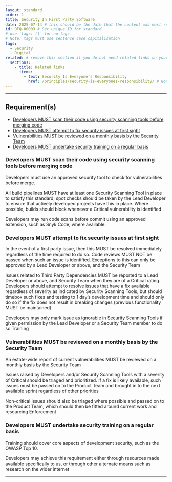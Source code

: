 ```yaml
---
layout: standard
order: 1
title: Security In First Party Software
date: 2025-07-14 # this should be the date that the content was most recently amended or formally reviewed
id: OFQ-00003 # Set unique ID for standard
# use `tags: []` for no tags
# Note: tags must use sentence case capitalisation
tags:
  - Security
  - Digital
related: # remove this section if you do not need related links on your page
  sections:
    - title: Related links
      items:
        - text: Security Is Everyone's Responsibility
          href: /principles/security-is-everyones-responsibility/ # Note: use an absolute link from the site home page
---
```


<!-- Standard description -->

<!-- 

# Notes on line breaks

Please see https://x-govuk.github.io/govuk-eleventy-plugin/markdown/#line-breaks for notes on usage of line breaks.

# Notes on linking to headings within a page

Heading tags are automatically assigned an id, converting spaces to `kebab-case` and applying URL encoding. If you want to link to a specific heading, you can obtain the URL encoded link by running the site locally, inspecting the appropriate <h3> element in the browser's developer tools and copying the value from the 'id' attribute.
-->

---

## Requirement(s)

<!-- Populate list for each requirement (there can be more than 2) -->

<!--

# Notes on anchor links

Use HTML URL encoding as in the 'Notes on links' above, to ensure that links to headers with punctuation works as expected. For example:

[Product documentation MUST include build, release and deployment processes](#product-documentation-must-include-build%2C-release-and-deployment-processes)

-->

- [Developers MUST scan their code using security scanning tools before merging code](#developers-must-scan-their-code-using-security-scanning-tools-before-merging-code)
- [Developers MUST attempt to fix security issues at first sight](#developers-must-attempt-to-fix-security-issues-at-first-sight)
- [Vulnerabilities MUST be reviewed on a monthly basis by the Security Team](#vulnerabilities-must-be-reviewed-on-a-monthly-basis-by-the-security-team)
- [Developers MUST undertake security training on a regular basis](#developers-must-undertake-security-training-on-a-regular-basis)


### Developers MUST scan their code using security scanning tools before merging code

Developers must use an approved security tool to check for vulnerabilities before merge.

All build pipelines MUST have at least one Security Scanning Tool in place to satisfy this standard; spot checks should be taken by the Lead Developer to ensure that actively developed projects have this in place. Where possible, builds should block whenever a Critical vulnerability is identified

Developers may run code scans before commit using an approved extension, such as Snyk Code, where available.

### Developers MUST attempt to fix security issues at first sight

In the event of a first party issue, then this MUST be resolved immediately regardless of the time required to do so. Code reviews MUST NOT be passed when such an issue is identified. Exceptions to this can only be approved by a Lead Developer or above, and the Security Team

Issues related to Third Party Dependencies MUST be reported to a Lead Developer or above, and Security Team when they are of a Critical rating. Developers should attempt to resolve issues that have a fix available regardless of severity as indicated by Security Scanning Tools, but should timebox such fixes and testing to 1 day’s development time and should only do so if the fix does not result in breaking changes (previous functionality MUST be maintained)

Developers may only mark issue as ignorable in Security Scanning Tools if given permission by the Lead Developer or a Security Team member to do so Training

### Vulnerabilities MUST be reviewed on a monthly basis by the Security Team

An estate-wide report of current vulnerabilities MUST be reviewed on a monthly basis by the Security Team

Issues raised by Developers and/or Security Scanning Tools with a severity of Critical should be triaged and prioritized. If a fix is likely available, such issues must be passed on to the Product Team and brought in to the next available sprint regardless of other priorities

Non-critical issues should also be triaged where possible and passed on to the Product Team, which should then be fitted around current work and resourcing Enforcement

### Developers MUST undertake security training on a regular basis

Training should cover core aspects of development security, such as the OWASP Top 10.

Developers may achieve this requirement either through resources made available specifically to us, or through other alternate means such as research on the wider internet

---
